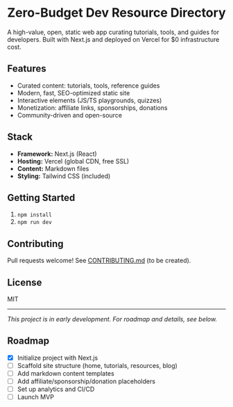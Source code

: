# Zero-Budget Dev Resource Directory

A high-value, open, static web app curating tutorials, tools, and guides for developers. Built with Next.js and deployed on Vercel for $0 infrastructure cost.

## Features
- Curated content: tutorials, tools, reference guides
- Modern, fast, SEO-optimized static site
- Interactive elements (JS/TS playgrounds, quizzes)
- Monetization: affiliate links, sponsorships, donations
- Community-driven and open-source

## Stack
- **Framework:** Next.js (React)
- **Hosting:** Vercel (global CDN, free SSL)
- **Content:** Markdown files
- **Styling:** Tailwind CSS (included)

## Getting Started
1. `npm install`
2. `npm run dev`

## Contributing
Pull requests welcome! See [CONTRIBUTING.md](CONTRIBUTING.md) (to be created).

## License
MIT

---

*This project is in early development. For roadmap and details, see below.*

## Roadmap
- [x] Initialize project with Next.js
- [ ] Scaffold site structure (home, tutorials, resources, blog)
- [ ] Add markdown content templates
- [ ] Add affiliate/sponsorship/donation placeholders
- [ ] Set up analytics and CI/CD
- [ ] Launch MVP
